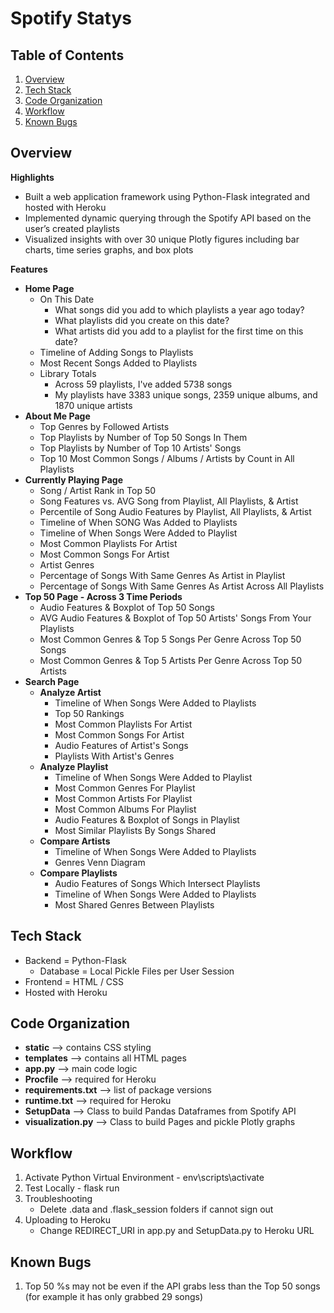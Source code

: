 # Spotify Statys

## Table of Contents
1. [Overview](#overview)
2. [Tech Stack](#tech-stack)
3. [Code Organization](#code-organization)
4. [Workflow](#workflow)
5. [Known Bugs](#known-bugs)

## Overview 

**Highlights**
- Built a web application framework using Python-Flask integrated and hosted with Heroku
- Implemented dynamic querying through the Spotify API based on the user’s created playlists
- Visualized insights with over 30 unique Plotly figures including bar charts, time series graphs, and box plots

**Features**
- **Home Page**
    - On This Date
        - What songs did you add to which playlists a year ago today?
        - What playlists did you create on this date?
        - What artists did you add to a playlist for the first time on this date?
    - Timeline of Adding Songs to Playlists
    - Most Recent Songs Added to Playlists
    - Library Totals
        - Across 59 playlists, I've added 5738 songs
        - My playlists have 3383 unique songs, 2359 unique albums, and 1870 unique artists
- **About Me Page**
    - Top Genres by Followed Artists
    - Top Playlists by Number of Top 50 Songs In Them
    - Top Playlists by Number of Top 10 Artists' Songs
    - Top 10 Most Common Songs / Albums / Artists by Count in All Playlists
- **Currently Playing Page**
    - Song / Artist Rank in Top 50
    - Song Features vs. AVG Song from Playlist, All Playlists, & Artist
    - Percentile of Song Audio Features by Playlist, All Playlists, & Artist
    - Timeline of When SONG Was Added to Playlists
    - Timeline of When Songs Were Added to Playlist
    - Most Common Playlists For Artist
    - Most Common Songs For Artist
    - Artist Genres
    - Percentage of Songs With Same Genres As Artist in Playlist
    - Percentage of Songs With Same Genres As Artist Across All Playlists
- **Top 50 Page - Across 3 Time Periods**
    - Audio Features & Boxplot of Top 50 Songs
    - AVG Audio Features & Boxplot of Top 50 Artists' Songs From Your Playlists
    - Most Common Genres & Top 5 Songs Per Genre Across Top 50 Songs
    - Most Common Genres & Top 5 Artists Per Genre Across Top 50 Artists
- **Search Page**
    - **Analyze Artist**
        - Timeline of When Songs Were Added to Playlists
        - Top 50 Rankings
        - Most Common Playlists For Artist
        - Most Common Songs For Artist
        - Audio Features of Artist's Songs
        - Playlists With Artist's Genres
    - **Analyze Playlist**
        - Timeline of When Songs Were Added to Playlist
        - Most Common Genres For Playlist
        - Most Common Artists For Playlist
        - Most Common Albums For Playlist
        - Audio Features & Boxplot of Songs in Playlist
        - Most Similar Playlists By Songs Shared
    - **Compare Artists**
        - Timeline of When Songs Were Added to Playlists
        - Genres Venn Diagram
    - **Compare Playlists**
        - Audio Features of Songs Which Intersect Playlists
        - Timeline of When Songs Were Added to Playlists
        - Most Shared Genres Between Playlists

## Tech Stack
- Backend = Python-Flask
    - Database = Local Pickle Files per User Session
- Frontend = HTML / CSS
- Hosted with Heroku

## Code Organization
- **static** --> contains CSS styling
- **templates** --> contains all HTML pages
- **app.py** --> main code logic
- **Procfile** --> required for Heroku
- **requirements.txt** --> list of package versions
- **runtime.txt** --> required for Heroku
- **SetupData** --> Class to build Pandas Dataframes from Spotify API
- **visualization.py** --> Class to build Pages and pickle Plotly graphs

## Workflow

1. Activate Python Virtual Environment - env\scripts\activate
2. Test Locally - flask run
3. Troubleshooting
    - Delete .data and .flask_session folders if cannot sign out
4. Uploading to Heroku
    - Change REDIRECT_URI in app.py and SetupData.py to Heroku URL


## Known Bugs
1. Top 50 %s may not be even if the API grabs less than the Top 50 songs (for example it has only grabbed 29 songs)
